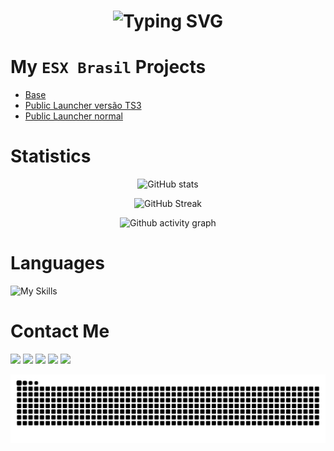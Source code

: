 
<h1 align="center"><img src="https://readme-typing-svg.demolab.com?font=Jetbrains+Mono&weight=900&size=40&duration=3000&pause=1000&color=0A16EB&center=true&vCenter=true&width=1000&height=40&lines=Welcome%2C+I+am+psycodeliccircus;I+specialize+in+Javascript%2C+C%23+and+LUA." alt="Typing SVG" /></h1>

# My `ESX Brasil` Projects
- [Base](https://github.com/ESX-Brasil/base)
- [Public Launcher versão TS3](https://github.com/psycodeliccircus/ESXBrasilRP/)
- [Public Launcher normal](https://github.com/psycodeliccircus/esxbrasillauncher/)

# Statistics 
<div align="center">
  
![GitHub stats](https://github-readme-stats.vercel.app/api?username=psycodeliccircus&count_private=true&show_icons=true&title_color=0A16EB&text_color=ffffff&icon_color=0A16EB&border_color=0d1117&bg_color=0d1117)

![GitHub Streak](https://streak-stats.demolab.com?user=psycodeliccircus&theme=dark&locale=pt_BR&date_format=j%2Fn%5B%2FY%5D&fire=0A16EB&ring=0A16EB&currStreakLabel=0A16EBFE&stroke=0A16EBFE&sideLabels=0A16EB&background=0D1117FE&border=0D1117FE)

![Github activity graph](https://github-readme-activity-graph.cyclic.app/graph?username=psycodeliccircus&bg_color=0D1117FE&color=FFFFFF&line=FFFFFF&point=0A16EB&area_color=0A16EB&area=true&hide_border=true)
</div>

# Languages
![My Skills](https://skillicons.dev/icons?i=js,ts,html,css,nodejs,jquery,bootstrap,vscode,mongodb,postgres,cloudflare,discord,github,git,lua)


# Contact Me
<div> 
  <a href="https://www.youtube.com/renildomarcio" target="_blank"><img src="https://img.shields.io/badge/YouTube-FF0000?style=for-the-badge&logo=youtube&logoColor=white" target="_blank"></a>
  <a href="https://instagram.com/renildomarcio" target="_blank"><img src="https://img.shields.io/badge/-Instagram-%23E4405F?style=for-the-badge&logo=instagram&logoColor=white" target="_blank"></a>
 	<a href="https://www.twitch.tv/renildomarcio" target="_blank"><img src="https://img.shields.io/badge/Twitch-9146FF?style=for-the-badge&logo=twitch&logoColor=white" target="_blank"></a>
 <a href="https://discord.gg/h269JAMTFy" target="_blank"><img src="https://img.shields.io/badge/Discord-7289DA?style=for-the-badge&logo=discord&logoColor=white" target="_blank"></a> 
  <a href = "mailto:renildomrc@gmail.com"><img src="https://img.shields.io/badge/-Gmail-%23333?style=for-the-badge&logo=gmail&logoColor=white" target="_blank"></a>
 
  ![Snake animation](https://github.com/psycodeliccircus/psycodeliccircus/blob/output/github-contribution-grid-snake.svg)
 
</div>

